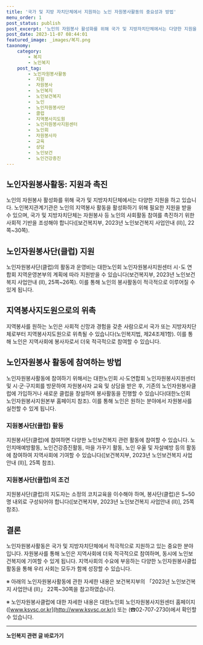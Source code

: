 ```yaml
---
title: '국가 및 지방 자치단체에서 지원하는 노인 자원봉사활동의 중요성과 방법'
menu_order: 1
post_status: publish
post_excerpt: '노인의 자원봉사 활성화를 위해 국가 및 지방자치단체에서는 다양한 지원을 하고 있습니다. 노인복지관계기관은 노인의 지역봉사 활동을 활성화하기 위해 필요한 지원을 받을 수 있으며, 국가 및 지방자치단체는 자원봉사 등 노인의 사회활동 참여를 촉진하기 위한 사회적 기반을 조성해야 합니다  보건복지부, 2023년 노인보건복지 사업안내  Ⅱ  , 22쪽 30쪽 .'
post_date: 2023-11-07 08:44:01
featured_image: _images/복지.png
taxonomy:
    category:
        - 복지
        - 노인복지
    post_tag:
        - 노인자원봉사활동
        -  지원
        -  자원봉사
        -  노인복지
        -  노인보건복지
        -  노인
        -  노인자원봉사단
        -  클럽
        -  지역봉사지도원
        -  노인자원봉사지원센터
        -  노인회
        -  자원봉사자
        -  교육
        -  상담
        -  노인보건
        -  노인건강증진
---
```



## 노인자원봉사활동: 지원과 촉진

노인의 자원봉사 활성화를 위해 국가 및 지방자치단체에서는 다양한 지원을 하고 있습니다. 노인복지관계기관은 노인의 지역봉사 활동을 활성화하기 위해 필요한 지원을 받을 수 있으며, 국가 및 지방자치단체는 자원봉사 등 노인의 사회활동 참여를 촉진하기 위한 사회적 기반을 조성해야 합니다([보건복지부, 2023년 노인보건복지 사업안내 (Ⅱ)], 22쪽~30쪽).

## 노인자원봉사단(클럽) 지원

노인자원봉사단(클럽)의 활동과 운영비는 대한노인회 노인자원봉사지원센터 시･도 연합회 지역운영본부의 계획에 따라 지원받을 수 있습니다(보건복지부, 2023년 노인보건복지 사업안내 (Ⅱ), 25쪽~26쪽). 이를 통해 노인의 봉사활동이 적극적으로 이루어질 수 있게 됩니다.

## 지역봉사지도원으로의 위촉

지역봉사를 원하는 노인은 사회적 신망과 경험을 갖춘 사람으로서 국가 또는 지방자치단체로부터 지역봉사지도원으로 위촉될 수 있습니다(노인복지법, 제24조제1항). 이를 통해 노인은 지역사회에 봉사자로서 더욱 적극적으로 참여할 수 있습니다.

## 노인자원봉사 활동에 참여하는 방법

노인자원봉사활동에 참여하기 위해서는 대한노인회 시·도연합회 노인자원봉사지원센터 및 시·군·구지회를 방문하여 자원봉사자 교육 및 상담을 받은 후, 기존의 노인자원봉사클럽에 가입하거나 새로운 클럽을 창설하여 봉사활동을 진행할 수 있습니다(대한노인회 노인자원봉사지원본부 홈페이지 참조). 이를 통해 노인은 원하는 분야에서 자원봉사를 실천할 수 있게 됩니다.

### 지원봉사단(클럽) 활동

지원봉사단(클럽)에 참여하면 다양한 노인보건복지 관련 활동에 참여할 수 있습니다. 노인치매예방활동, 노인건강증진활동, 마을 가꾸기 활동, 노인 우울 및 자살예방 등의 활동에 참여하여 지역사회에 기여할 수 있습니다([보건복지부, 2023년 노인보건복지 사업안내 (Ⅱ)], 25쪽 참조).

### 지원봉사단(클럽)의 조건

지원봉사단(클럽)의 지도자는 소정의 코치교육을 이수해야 하며, 봉사단(클럽)은 5~50명 내외로 구성되어야 합니다([보건복지부, 2023년 노인보건복지 사업안내 (Ⅱ)], 25쪽 참조).

## 결론

노인자원봉사활동은 국가 및 지방자치단체에서 적극적으로 지원하고 있는 중요한 분야입니다. 자원봉사를 통해 노인은 지역사회에 더욱 적극적으로 참여하며, 동시에 노인보건복지에 기여할 수 있게 됩니다. 지역사회의 수요에 부응하는 다양한 노인자원봉사클럽 활동을 통해 우리 사회는 모두가 함께 성장할 수 있습니다.

※ 아래의 노인자원봉사활동에 관한 자세한 내용은 보건복지부의 「2023년 노인보건복지 사업안내 (Ⅱ)」 22쪽~30쪽을 참고하였습니다.

※ 노인자원봉사클럽에 대한 자세한 내용은 대한노인회 노인자원봉사지원센터 홈페이지([www.ksvsc.or.kr](http://www.ksvsc.or.kr)) 또는 (☎02-707-2730)에서 확인할 수 있습니다.
<!-- wp:separator -->
<hr class="wp-block-separator has-alpha-channel-opacity"/>
<!-- /wp:separator -->

<!-- wp:group {"backgroundColor":"base","layout":{"type":"constrained"}} -->
<div class="wp-block-group has-base-background-color has-background"><!-- wp:paragraph {"align":"center","fontSize":"medium"} -->
<p class="has-text-align-center has-large-font-size"><strong>노인복지 관련 글 바로가기</strong></p>
<!-- /wp:paragraph -->


<!-- wp:latest-posts
{"categories":[{"id":15998,"count":19,"description":"","link":"https://uknowlaw.com/category/%eb%85%b8%ec%9d%b8%eb%b3%b5%ec%a7%80/","name":"노인복지","slug":"노인복지","taxonomy":"category","parent":0,"meta":[],"_links":{"self":[{"href":"https://uknowlaw.com/wp-json/wp/v2/categories/15998"}],"collection":[{"href":"https://uknowlaw.com/wp-json/wp/v2/categories"}],"about":[{"href":"https://uknowlaw.com/wp-json/wp/v2/taxonomies/category"}],"wp:post_type":[{"href":"https://uknowlaw.com/wp-json/wp/v2/posts?categories=15998"}],"curies":[{"name":"wp","href":"https://api.w.org/{rel}","templated":true}]}}],"postsToShow":100,"excerptLength":28,"postLayout":"grid","columns":2,"featuredImageAlign":"left","featuredImageSizeSlug":"large","fontSize":"small"} /--></div>
<!-- /wp:group -->